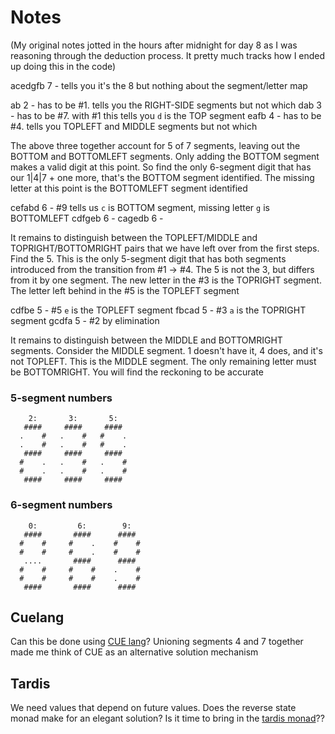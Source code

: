 # Notes

(My original notes jotted in the hours after midnight for day 8 as I was reasoning through the deduction process.  It pretty much tracks how I ended up doing this in the code)

acedgfb  7 - tells you it's the 8 but nothing about the segment/letter map

ab       2 - has to be #1. tells you the RIGHT-SIDE segments but not which
dab      3 - has to be #7. with #1 this tells you `d` is the TOP segment
eafb     4 - has to be #4. tells you TOPLEFT and MIDDLE segments but not which

The above three together account for 5 of 7 segments, leaving out the BOTTOM and BOTTOMLEFT segments.  Only adding the BOTTOM segment makes a valid digit at this point. So find the only 6-segment digit that has our 1|4|7 + one more, that's the BOTTOM segment identified.  The missing letter at this point is the BOTTOMLEFT segment identified

cefabd   6 - #9 tells us `c` is BOTTOM segment, missing letter `g` is BOTTOMLEFT
cdfgeb   6 -
cagedb   6 -

It remains to distinguish between the TOPLEFT/MIDDLE and TOPRIGHT/BOTTOMRIGHT pairs that we have left over from the first steps.  Find the 5.  This is the only 5-segment digit that has both segments introduced from the transition from #1 -> #4.  The 5 is not the 3, but differs from it by one segment.  The new letter in the #3 is the TOPRIGHT segment.  The letter left behind in the #5 is the TOPLEFT segment

cdfbe    5 - #5 `e` is the TOPLEFT segment
fbcad    5 - #3 `a` is the TOPRIGHT segment
gcdfa    5 - #2 by elimination

It remains to distinguish between the MIDDLE and BOTTOMRIGHT segments.  Consider the MIDDLE segment.  1 doesn't have it, 4 does, and it's not TOPLEFT.  This is the MIDDLE segment. The only remaining letter must be BOTTOMRIGHT.  You will find the reckoning to be accurate


### 5-segment numbers

```
    2:       3:       5:   
   ####     ####     ####  
  .    #   .    #   #    . 
  .    #   .    #   #    . 
   ####     ####     ####  
  #    .   .    #   .    # 
  #    .   .    #   .    # 
   ####     ####     ####  
```

### 6-segment numbers

```
    0:  	   6:        9: 
   #### 	  ####      ####
  #    #	 #    .    #    #
  #    #	 #    .    #    #
   .... 	  ####      ####
  #    #	 #    #    .    #
  #    #	 #    #    .    #
   #### 	  ####      ####
```

## Cuelang

Can this be done using [CUE lang](https://cuelang.org/docs/concepts/logic/#the-value-lattice)?  Unioning segments 4 and 7 together made me think of CUE as an alternative solution mechanism

## Tardis

We need values that depend on future values. Does the reverse state monad make for an elegant solution?  Is it time to bring in the [tardis monad](https://hackage.haskell.org/package/tardis)??
